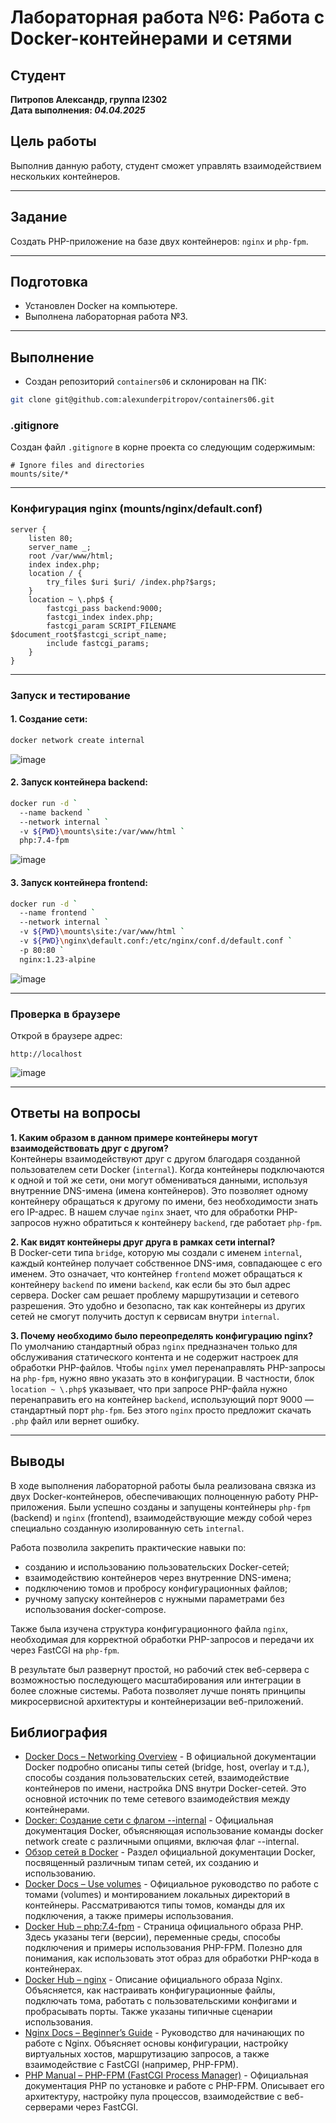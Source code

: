 # Лабораторная работа №6: Работа с Docker-контейнерами и сетями

## Студент

**Питропов Александр, группа I2302**  
**Дата выполнения: _04.04.2025_**


## Цель работы
Выполнив данную работу, студент сможет управлять взаимодействием нескольких контейнеров.

---

## Задание
Создать PHP-приложение на базе двух контейнеров: `nginx` и `php-fpm`.

---

## Подготовка
- Установлен Docker на компьютере.
- Выполнена лабораторная работа №3.

---

## Выполнение

- Создан репозиторий `containers06` и склонирован на ПК:

```bash
git clone git@github.com:alexunderpitropov/containers06.git
```

### .gitignore
Создан файл `.gitignore` в корне проекта со следующим содержимым:

```gitignore
# Ignore files and directories
mounts/site/*
```

---

### Конфигурация nginx (mounts/nginx/default.conf)

```nginx
server {
    listen 80;
    server_name _;
    root /var/www/html;
    index index.php;
    location / {
        try_files $uri $uri/ /index.php?$args;
    }
    location ~ \.php$ {
        fastcgi_pass backend:9000;
        fastcgi_index index.php;
        fastcgi_param SCRIPT_FILENAME $document_root$fastcgi_script_name;
        include fastcgi_params;
    }
}
```

---

### Запуск и тестирование

#### 1. Создание сети:
```bash
docker network create internal
```

![image](https://i.imgur.com/bFd6WtY.jpeg)


#### 2. Запуск контейнера backend:
```bash
docker run -d `
  --name backend `
  --network internal `
  -v ${PWD}\mounts\site:/var/www/html `
  php:7.4-fpm
```

![image](https://i.imgur.com/qzzpzBq.jpeg)

#### 3. Запуск контейнера frontend:
```bash
docker run -d `
  --name frontend `
  --network internal `
  -v ${PWD}\mounts\site:/var/www/html `
  -v ${PWD}\nginx\default.conf:/etc/nginx/conf.d/default.conf `
  -p 80:80 `
  nginx:1.23-alpine
```

![image](https://i.imgur.com/mq1GpdN.jpeg)


---

### Проверка в браузере

Открой в браузере адрес:

```
http://localhost
```

![image](https://i.imgur.com/0LxekER.jpeg)

---

## Ответы на вопросы

**1. Каким образом в данном примере контейнеры могут взаимодействовать друг с другом?**  
Контейнеры взаимодействуют друг с другом благодаря созданной пользователем сети Docker (`internal`). Когда контейнеры подключаются к одной и той же сети, они могут обмениваться данными, используя внутренние DNS-имена (имена контейнеров). Это позволяет одному контейнеру обращаться к другому по имени, без необходимости знать его IP-адрес. В нашем случае `nginx` знает, что для обработки PHP-запросов нужно обратиться к контейнеру `backend`, где работает `php-fpm`.

**2. Как видят контейнеры друг друга в рамках сети internal?**  
В Docker-сети типа `bridge`, которую мы создали с именем `internal`, каждый контейнер получает собственное DNS-имя, совпадающее с его именем. Это означает, что контейнер `frontend` может обращаться к контейнеру `backend` по имени `backend`, как если бы это был адрес сервера. Docker сам решает проблему маршрутизации и сетевого разрешения. Это удобно и безопасно, так как контейнеры из других сетей не смогут получить доступ к сервисам внутри `internal`.

**3. Почему необходимо было переопределять конфигурацию nginx?**  
По умолчанию стандартный образ `nginx` предназначен только для обслуживания статического контента и не содержит настроек для обработки PHP-файлов. Чтобы `nginx` умел перенаправлять PHP-запросы на `php-fpm`, нужно явно указать это в конфигурации. В частности, блок `location ~ \.php$` указывает, что при запросе PHP-файла нужно перенаправить его на контейнер `backend`, использующий порт 9000 — стандартный порт `php-fpm`. Без этого `nginx` просто предложит скачать `.php` файл или вернет ошибку.

---

## Выводы

В ходе выполнения лабораторной работы была реализована связка из двух Docker-контейнеров, обеспечивающих полноценную работу PHP-приложения. Были успешно созданы и запущены контейнеры `php-fpm` (backend) и `nginx` (frontend), взаимодействующие между собой через специально созданную изолированную сеть `internal`.

Работа позволила закрепить практические навыки по:
- созданию и использованию пользовательских Docker-сетей;
- взаимодействию контейнеров через внутренние DNS-имена;
- подключению томов и пробросу конфигурационных файлов;
- ручному запуску контейнеров с нужными параметрами без использования docker-compose.

Также была изучена структура конфигурационного файла `nginx`, необходимая для корректной обработки PHP-запросов и передачи их через FastCGI на `php-fpm`.

В результате был развернут простой, но рабочий стек веб-сервера с возможностью последующего масштабирования или интеграции в более сложные системы. Работа позволяет лучше понять принципы микросервисной архитектуры и контейнеризации веб-приложений.

## Библиография

- [Docker Docs – Networking Overview](https://docs.docker.com/network/) - В официальной документации Docker подробно описаны типы сетей (bridge, host, overlay и т.д.), способы создания пользовательских сетей, взаимодействие контейнеров по имени, настройка DNS внутри Docker-сетей. Это основной источник по теме сетевого взаимодействия между контейнерами.
- [Docker: Создание сети с флагом --internal](https://docs.docker.com/reference/cli/docker/network/create/) - Официальная документация Docker, объясняющая использование команды docker network create с различными опциями, включая флаг --internal.
- [Обзор сетей в Docker](https://docs.docker.com/engine/network/) - Раздел официальной документации Docker, посвященный различным типам сетей, их созданию и использованию.
- [Docker Docs – Use volumes](https://docs.docker.com/storage/volumes/) - Официальное руководство по работе с томами (volumes) и монтированием локальных директорий в контейнеры. Рассматриваются типы томов, команды для их подключения, а также примеры использования.
- [Docker Hub – php:7.4-fpm](https://hub.docker.com/_/php) - Страница официального образа PHP. Здесь указаны теги (версии), переменные среды, способы подключения и примеры использования PHP-FPM. Полезно для понимания, как использовать этот образ для обработки PHP-кода в контейнерах.
- [Docker Hub – nginx](https://hub.docker.com/_/nginx) - Описание официального образа Nginx. Объясняется, как настраивать конфигурационные файлы, подключать тома, работать с пользовательскими конфигами и пробрасывать порты. Также указаны типичные сценарии использования.
- [Nginx Docs – Beginner’s Guide](https://nginx.org/en/docs/beginners_guide.html) - Руководство для начинающих по работе с Nginx. Объясняет основы конфигурации, настройку виртуальных хостов, маршрутизацию запросов, а также взаимодействие с FastCGI (например, PHP-FPM).
- [PHP Manual – PHP-FPM (FastCGI Process Manager)](https://www.php.net/manual/en/install.fpm.php) - Официальная документация PHP по установке и работе с PHP-FPM. Описывает его архитектуру, настройку пула процессов, взаимодействие с веб-серверами через FastCGI.
